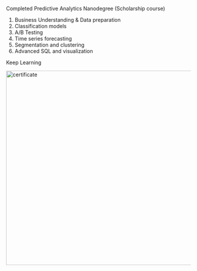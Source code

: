 Completed Predictive Analytics Nanodegree (Scholarship course) 
1. Business Understanding & Data preparation
2. Classification models
3. A/B Testing
4. Time series forecasting
5. Segmentation and clustering
6. Advanced SQL and visualization

Keep Learning

<img width="529" alt="certificate" src="https://user-images.githubusercontent.com/128306878/230409603-6db66920-028a-4513-8a98-1f6508b53395.png">
